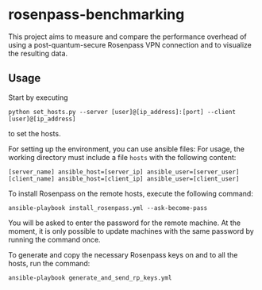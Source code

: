 # rosenpass-benchmarking

This project aims to measure and compare the performance overhead of using a post-quantum-secure Rosenpass VPN connection and to visualize the resulting data.

## Usage
Start by executing
```
python set_hosts.py --server [user]@[ip_address]:[port] --client [user]@[ip_address]
```
to set the hosts.

For setting up the environment, you can use ansible files:
For usage, the working directory must include a file `hosts` with the following content:
```
[server_name] ansible_host=[server_ip] ansible_user=[server_user]
[client_name] ansible_host=[client_ip] ansible_user=[client_user]
```

To install Rosenpass on the remote hosts, execute the following command:
```
ansible-playbook install_rosenpass.yml --ask-become-pass
```
You will be asked to enter the password for the remote machine. At the moment, it is only possible to update machines with the same password by running the command once.

To generate and copy the necessary Rosenpass keys on and to all the hosts, run the command:
```
ansible-playbook generate_and_send_rp_keys.yml
```